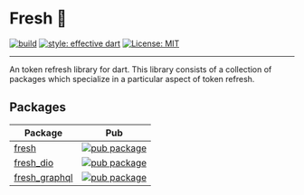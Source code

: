 # Fresh 🍋

[![build](https://github.com/felangel/fresh/workflows/build/badge.svg)](https://github.com/felangel/fresh/actions)
[![style: effective dart](https://img.shields.io/badge/style-effective_dart-40c4ff.svg)](https://github.com/tenhobi/effective_dart)
[![License: MIT](https://img.shields.io/badge/license-MIT-purple.svg)](https://opensource.org/licenses/MIT)

---

An token refresh library for dart. This library consists of a collection of packages which specialize in a particular aspect of token refresh.

## Packages

| Package                                                                               | Pub                                                                                                      |
| ------------------------------------------------------------------------------------- | -------------------------------------------------------------------------------------------------------- |
| [fresh](https://github.com/felangel/fresh/tree/master/packages/fresh)                 | [![pub package](https://img.shields.io/pub/v/fresh.svg)](https://pub.dev/packages/fresh)                 |
| [fresh_dio](https://github.com/felangel/fresh/tree/master/packages/fresh_dio)         | [![pub package](https://img.shields.io/pub/v/fresh_dio.svg)](https://pub.dev/packages/fresh_dio)         |
| [fresh_graphql](https://github.com/felangel/fresh/tree/master/packages/fresh_graphql) | [![pub package](https://img.shields.io/pub/v/fresh_graphql.svg)](https://pub.dev/packages/fresh_graphql) |
